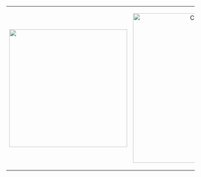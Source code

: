 
<table style="width:auto;">
  <tr>
    <td>
      <p align="center"> 
    <a href="#" title="ThucBui">
    <img width="315" align="center" src="https://github-readme-stats.vercel.app/api/top-langs/?username=BuiTriThuc&hide=c%23,powershell,Mathematica,Ruby,Objective-C,Objective-C%2b%2b,Cuda&title_color=61dafb&text_color=ffffff&icon_color=61dafb&bg_color=20232a&langs_count=8&layout=compact&border_color=61dafb&hide_border=true" />
    </a>
    </td>
     <td>
       <p align="center"> 
        <img src="https://github.com/SP-XD/SP-XD/blob/main/images/dev-working_rounded.gif?raw=true" href="https://github.com/sp-xd" alt="CoDiNg RocKs"  width="400px"/>
      </p>
    </td>
  </tr>
 
</table>


                                   


